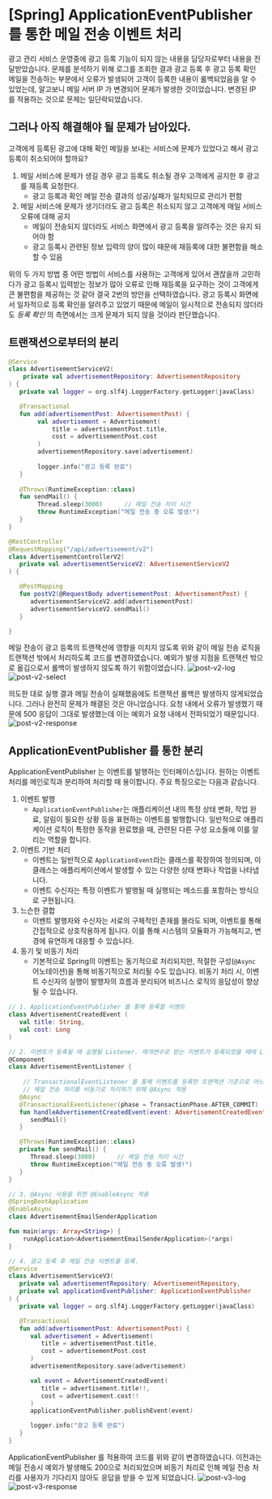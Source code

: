 # [Spring] ApplicationEventPublisher 를 통한 메일 전송 이벤트 처리

광고 관리 서비스 운영중에 광고 등록 기능이 되지 않는 내용을 담당자로부터 내용을 전달받았습니다. 문제를 분석하기 위해 로그를 조회한 결과 광고 등록 후 광고 등록 확인 메일을 전송하는 부분에서 오류가 발생되어 고객이 등록한 내용이 롤백되었음을 알 수 있었는데, 알고보니 메일 서버 IP 가 변경되어 문제가 발생한 것이었습니다. 변경된 IP 를 적용하는 것으로 문제는 일단락되었습니다.

## 그러나 아직 해결해야 될 문제가 남아있다.

고객에게 등록된 광고에 대해 확인 메일을 보내는 서비스에 문제가 있었다고 해서 광고 등록이 취소되어야 할까요?

1. 메일 서비스에 문제가 생길 경우 광고 등록도 취소될 경우 고객에게 공지한 후 광고를 재등록 요청한다.
    - 광고 등록과 확인 메일 전송 결과의 성공/실패가 일치되므로 관리가 편함
2. 메일 서비스에 문제가 생기더라도 광고 등록은 취소되지 않고 고객에게 매일 서비스 오류에 대해 공지
    - 메일이 전송되지 않더라도 서비스 화면에서 광고 등록을 알려주는 것은 유지 되어야 함
    - 광고 등록시 관련된 정보 입력의 양이 많이 때문에 재등록에 대한 불편함을 해소할 수 있음

위의 두 가지 방법 중 어떤 방법이 서비스를 사용하는 고객에게 있어서 괜찮을까 고민하다가 광고 등록시 입력받는 정보가 많아 오류로 인해 재등록을 요구하는 것이
고객에게 큰 불편함을 제공하는 것 같아 결국 2번의 방안을 선택하였습니다. 광고 등록시 화면에서 일차적으로 등록 확인을 알려주고 있었기 때문에 메일이 일시적으로 
전송되지 않더라도 *등록 확인* 의 측면에서는 크게 문제가 되지 않을 것이라 판단했습니다.

## 트랜잭션으로부터의 분리
```kotlin
@Service
class AdvertisementServiceV2(
    private val advertisementRepository: AdvertisementRepository
) {
   private val logger = org.slf4j.LoggerFactory.getLogger(javaClass)

   @Transactional
   fun add(advertisementPost: AdvertisementPost) {
        val advertisement = Advertisement(
            title = advertisementPost.title,
            cost = advertisementPost.cost
        )
        advertisementRepository.save(advertisement)
   
        logger.info("광고 등록 완료")
   }
   
   @Throws(RuntimeException::class)
   fun sendMail() {
        Thread.sleep(3000)      // 메일 전송 처리 시간
        throw RuntimeException("메일 전송 중 오류 발생!")
   }
}

@RestController
@RequestMapping("/api/advertisement/v2")
class AdvertisementControllerV2(
   private val advertisementServiceV2: AdvertisementServiceV2
) {

   @PostMapping
   fun postV2(@RequestBody advertisementPost: AdvertisementPost) {
      advertisementServiceV2.add(advertisementPost)
      advertisementServiceV2.sendMail()
   }

}
```
메일 전송이 광고 등록의 트랜잭션에 영향을 미치지 않도록 위와 같이 메일 전송 로직을 트랜잭션 밖에서 처리하도록 코드를 변경하였습니다.
예외가 발생 지점을 트랜잭션 밖으로 옮김으로서 롤백이 발생하지 않도록 하기 위함이었습니다.
![post-v2-log](/img/post-v2-log.png)
![post-v2-select](/img/post-v2-select.png)

의도한 대로 실행 결과 메일 전송이 실패했음에도 트랜잭션 롤백은 발생하지 않게되었습니다. 그러나 완전히 문제가 해결된 것은 아니었습니다. 
요청 내에서 오류가 발생했기 때문에 500 응답이 그대로 발생했는데 이는 예외가 요청 내에서 전파되었기 때문입니다.
![post-v2-response](/img/post-v2-response.png)

## ApplicationEventPublisher 를 통한 분리
ApplicationEventPublisher 는 이벤트를 발행하는 인터페이스입니다. 원하는 이벤트 처리를 메인로직과 분리하여 처리할 때 용이합니다.
주요 특징으로는 다음과 같습니다.
1. 이벤트 발행
   - `ApplicationEventPublisher`는 애플리케이션 내의 특정 상태 변화, 작업 완료, 알림이 필요한 상황 등을 표현하는 이벤트를 발행합니다. 
      일반적으로 애플리케이션 로직이 특정한 동작을 완료했을 때, 관련된 다른 구성 요소들에 이를 알리는 역할을 합니다.
2. 이벤트 기반 처리
   - 이벤트는 일반적으로 `ApplicationEvent`라는 클래스를 확장하여 정의되며, 이 클래스는 애플리케이션에서 발생할 수 있는 다양한 상태 변화나 작업을 나타냅니다.
   - 이벤트 수신자는 특정 이벤트가 발행될 때 실행되는 메소드를 포함하는 방식으로 구현됩니다.
3. 느슨한 결합
   - 이벤트 발행자와 수신자는 서로의 구체적인 존재를 몰라도 되며, 이벤트를 통해 간접적으로 상호작용하게 됩니다.
      이를 통해 시스템의 모듈화가 가능해지고, 변경에 유연하게 대응할 수 있습니다.
4. 동기 및 비동기 처리
   - 기본적으로 Spring의 이벤트는 동기적으로 처리되지만, 적절한 구성(`@Async` 어노테이션)을 통해 비동기적으로 처리될 수도 있습니다.
      비동기 처리 시, 이벤트 수신자의 실행이 발행자의 흐름과 분리되어 비즈니스 로직의 응답성이 향상될 수 있습니다.

```kotlin
// 1. ApplicationEventPublisher 를 통해 등록할 이벤트
class AdvertisementCreatedEvent (
   val title: String,
   val cost: Long
)

// 2. 이벤트가 등록될 때 실행될 Listener. 매개변수로 받는 이벤트가 등록되었을 때에 Listener 가 실행됨
@Component
class AdvertisementEventListener {
    
    // TransactionalEventListener 를 통해 이벤트를 등록한 트랜잭션 기준으로 어느 타이밍에 실행할지를 결정
    // 메일 전송 처리를 비동기로 처리하기 위해 @Async 적용
   @Async
   @TransactionalEventListener(phase = TransactionPhase.AFTER_COMMIT)
   fun handleAdvertisementCreatedEvent(event: AdvertisementCreatedEvent) {
      sendMail()
   }

   @Throws(RuntimeException::class)
   private fun sendMail() {
      Thread.sleep(3000)      // 메일 전송 처리 시간
      throw RuntimeException("메일 전송 중 오류 발생!")
   }
}

// 3. @Async 사용을 위한 @EnableAsync 적용
@SpringBootApplication
@EnableAsync
class AdvertisementEmailSenderApplication

fun main(args: Array<String>) {
    runApplication<AdvertisementEmailSenderApplication>(*args)
}

// 4. 광고 등록 후 메일 전송 이벤트를 등록.
@Service
class AdvertisementServiceV3(
   private val advertisementRepository: AdvertisementRepository,
   private val applicationEventPublisher: ApplicationEventPublisher
) {
   private val logger = org.slf4j.LoggerFactory.getLogger(javaClass)

   @Transactional
   fun add(advertisementPost: AdvertisementPost) {
      val advertisement = Advertisement(
         title = advertisementPost.title,
         cost = advertisementPost.cost
      )
      advertisementRepository.save(advertisement)

      val event = AdvertisementCreatedEvent(
         title = advertisement.title!!,
         cost = advertisement.cost!!
      )
      applicationEventPublisher.publishEvent(event)

      logger.info("광고 등록 완료")
   }
}
```
ApplicationEventPublisher 를 적용하여 코드를 위와 같이 변경하였습니다.
이전과는 메일 전송시 예외가 발생해도 200으로 처리되었으며 비동기 처리로 인해 메일 전송 처리를 사용자가 기다리지 않아도 응답을 받을 수 있게 되었습니다.
![post-v3-log](/img/post-v3-log.png)
![post-v3-response](/img/post-v3-response.png)
